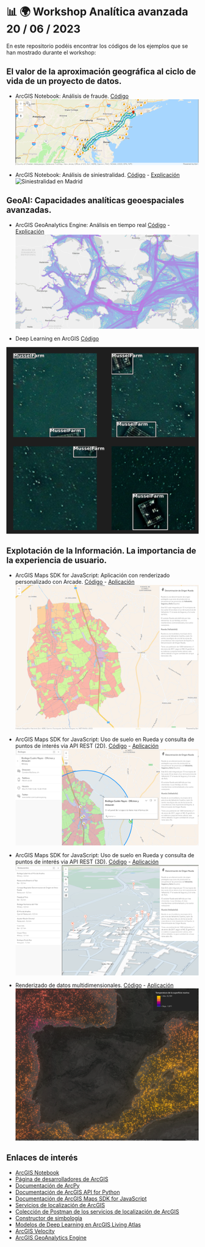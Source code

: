 # 📊 🌍 Workshop Analítica avanzada 20 / 06 / 2023

En este repositorio podéis encontrar los códigos de los ejemplos que se han mostrado durante el workshop:

## El valor de la aproximación geográfica al ciclo de vida de un proyecto de datos.

* ArcGIS Notebook: Análisis de fraude. [Código](./AnalisisFraude.ipynb) 
![Resultado del análisis](./assets/Fraude.png)

* ArcGIS Notebook: Análisis de siniestralidad. [Código](./00_Accidentes_Madrid.ipynb) - [Explicación](./00_Accidentes_Madrid.html)
![Siniestralidad en Madrid](https://www.arcgis.com/sharing/rest/content/items/10bc2a493a974d5caf024ff13d7891b3/resources/images/widget_178/1622195050113.jpg)

## GeoAI: Capacidades analíticas geoespaciales avanzadas.
* ArcGIS GeoAnalytics Engine: Análisis en tiempo real [Código](./geoanalyticsEngine.ipynb) - [Explicación](./geoanalyticsEngine.ipynb)
![GeoAnalytics Engine](./assets/geoanalytics.png)

* Deep Learning en ArcGIS [Código](./Detecci%C3%B3nBateasIllaDeArousa.ipynb)

![Detección de bateas](./assets/bateas.png)

## Explotación de la Información. La importancia de la experiencia de usuario.
* ArcGIS Maps SDK for JavaScript: Aplicación con renderizado personalizado con Arcade. [Código](./index.html) - [Aplicación](https://esri-es.github.io/workshop_analitica_avanzada/index.html)
![Uso del suelo en Rueda](./assets/Rueda1.png)

* ArcGIS Maps SDK for JavaScript: Uso de suelo en Rueda y consulta de puntos de interés via API REST (2D). [Código](./indexPlaces2d.html) - [Aplicación](https://esri-es.github.io/workshop_analitica_avanzada/indexPlaces2d.html)
![Uso del suelo en Rueda y puntos de interés en 2D](./assets/Rueda2.png) 

* ArcGIS Maps SDK for JavaScript: Uso de suelo en Rueda y consulta de puntos de interés via API REST (3D). [Código](./indexPlaces3d.html) - [Aplicación](https://esri-es.github.io/workshop_analitica_avanzada/indexPlaces3d.html)
![Uso del suelo en Rueda y puntos de interés en 3D](./assets/Rueda3.png)

* Renderizado de datos multidimensionales. [Código](./oceanCurrents.html) - [Aplicación](https://esri-es.github.io/workshop_analitica_avanzada/oceanCurrents.html)
![Temperatura de las corrientes marinas](./assets/TemperaturaMar.png)

## Enlaces de interés
- [ArcGIS Notebook](https://doc.arcgis.com/es/arcgis-online/get-started/get-started-with-notebooks.htm)
- [Página de desarrolladores de ArcGIS](https://developers.arcgis.com/)
- [Documentación de ArcPy](https://pro.arcgis.com/en/pro-app/latest/arcpy/main/arcgis-pro-arcpy-reference.htm)
- [Documentación de ArcGIS API for Python](https://developers.arcgis.com/python/)
- [Documentación de ArcGIS Maps SDK for JavaScript](https://developers.arcgis.com/javascript/latest/)
- [Servicios de localización de ArcGIS](https://developers.arcgis.com/documentation/mapping-apis-and-services/services/)
- [Colección de Postman de los servicios de localización de ArcGIS](https://www.postman.com/esridevs/workspace/arcgis-location-services/overview)
- [Constructor de simbología](https://sagewall.github.io/symbol-builder/)
- [Modelos de Deep Learning en ArcGIS Living Atlas](https://livingatlas.arcgis.com/en/browse/?q=dlpk#q=dlpk&d=2)
- [ArcGIS Velocity](https://www.esri.com/en-us/arcgis/products/arcgis-velocity/overview)
- [ArcGIS GeoAnalytics Engine](https://arcgis-geoanalytics-engine-preventas.hub.arcgis.com/)
